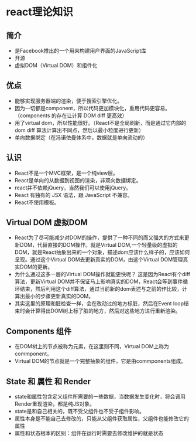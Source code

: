 # react理论知识


##  简介

- 是Facebook推出的一个用来构建用户界面的JavaScript库
- 开源
- 虚拟DOM（Virtual DOM）和组件化

##  优点

- 能够实现服务器端的渲染，便于搜索引擎优化。
- 因为一切都是component，所以代码更加模块化，重用代码更容易。（components 的存在让计算 DOM diff 更高效）
- 用了virtual dom，所以性能很好。（React不是全局刷新，而是通过它内部的 dom diff 算法计算出不同点，然后以最小粒度进行更新）
- 单向数据绑定（在冯诺依曼体系中，数据就是单向流动的）

##  认识

- React不是一个MVC框架，是一个纯view层。
- React是单向的从数据到视图的渲染，非双向数据绑定。
- react并不依赖jQuery，当然我们可以使用jQuery。
- React 有独有的 JSX 语法，跟 JavaScript 不兼容。
- React不使用模板。

##  Virtual DOM 虚拟DOM

- React为了尽可能减少对DOM的操作，提供了一种不同的而又强大的方式来更新DOM，代替直接的DOM操作。就是Virtual DOM,一个轻量级的虚拟的DOM，就是React抽象出来的一个对象，描述dom应该什么样子的，应该如何呈现。通过这个Virtual DOM去更新真实的DOM，由这个Virtual DOM管理真实DOM的更新。
- 为什么通过这多一层的Virtual DOM操作就能更快呢？ 这是因为React有个diff算法，更新Virtual DOM并不保证马上影响真实的DOM，React会等到事件循环结束，然后利用这个diff算法，通过当前新的dom表述与之前的作比较，计算出最小的步骤更新真实的DOM。
- 其实这里的原理和脏检查一样，会在改动过的地方标脏，然后在Event loop结束时会计算得出DOM树上标了脏的地方，然后对这些地方进行重新渲染。

##  Components 组件

- 在DOM树上的节点被称为元素，在这里则不同，Virtual DOM上称为commponent。
- Virtual DOM的节点就是一个完整抽象的组件，它是由commponents组成。

## State 和 属性 和 Render

- state和属性包含定义组件所需要的一些数据，当数据发生变化时，将会调用Render重现渲染，都是纯JS对象。
- state是和自己相关的，既不受父组件也不受子组件影响。
- 属性本身是不能自己去修改的，只能从父组件获取属性，父组件也能修改它的属性
- 属性和状态根本的区别：组件在运行时需要去修改维护的就是状态